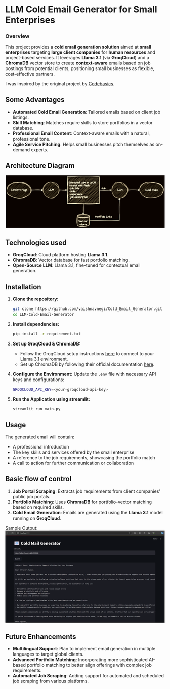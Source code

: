 # LLM Cold Email Generator for Small Enterprises

### Overview
This project provides a **cold email generation solution** aimed at **small enterprises** targeting **large client companies** for **human resources** and project-based services. It leverages **Llama 3.1** (via **GroqCloud**) and a **ChromaDB** vector store to create **context-aware** emails based on job postings from potential clients, positioning small businesses as flexible, cost-effective partners.

I was inspired by the original project by [Codebasics](https://youtu.be/CO4E_9V6li0?si=SPp8quNskqhYiak4).

## Some Advantages
- **Automated Cold Email Generation**: Tailored emails based on client job listings.
- **Skill Matching**: Matches require skills to store portfolios in a vector database.
- **Professional Email Content**: Context-aware emails with a natural, professional tone.
- **Agile Service Pitching**: Helps small businesses pitch themselves as on-demand experts.

## Architecture Diagram
![img.png](images/flow.png)

## Technologies used
- **GroqCloud**: Cloud platform hosting **Llama 3.1**.
- **ChromaDB**: Vector database for fast portfolio matching.
- **Open-Source LLM**: Llama 3.1, fine-tuned for contextual email generation.

## Installation
1. **Clone the repository:**
   ```bash
   git clone https://github.com/vaishnavnegi/Cold_Email_Generator.git
   cd LLM-Cold-Email-Generator
   ```

2. **Install dependencies:**
   ```bash
   pip install -r requirement.txt
   ```

3. **Set up GroqCloud & ChromaDB:**
   - Follow the GroqCloud setup instructions [here](https://groqcloud.com/docs) to connect to your Llama 3.1 environment.
   - Set up ChromaDB by following their official documentation [here](https://chromadb.com/docs).
   
4. **Configure the Environment:**
   Update the `.env` file with necessary API keys and configurations:
   ```bash
   GROQCLOUD_API_KEY=<your-groqcloud-api-key>
   ```

5. **Run the Application using streamlit:**
   ```bash
   streamlit run main.py
   ```

## Usage

   The generated email will contain:
   - A professional introduction
   - The key skills and services offered by the small enterprise
   - A reference to the job requirements, showcasing the portfolio match
   - A call to action for further communication or collaboration

## Basic flow of control
1. **Job Portal Scraping**: Extracts job requirements from client companies' public job portals.
2. **Portfolio Matching**: Uses **ChromaDB** for portfolio-vector matching based on required skills.
3. **Cold Email Generation**: Emails are generated using the **Llama 3.1** model running on **GroqCloud**.
   
Sample Output:
![img.png](images/example.png)

## Future Enhancements
- **Multilingual Support**: Plan to implement email generation in multiple languages to target global clients.
- **Advanced Portfolio Matching**: Incorporating more sophisticated AI-based portfolio matching to better align offerings with complex job requirements.
- **Automated Job Scraping**: Adding support for automated and scheduled job scraping from various platforms.
